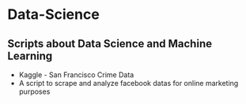 # Data-Science

## Scripts about Data Science and Machine Learning

- Kaggle - San Francisco Crime Data
- A script to scrape and analyze facebook datas for online marketing purposes

